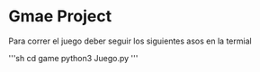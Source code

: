 # Gmae Project 

Para correr el juego deber seguir los siguientes asos en la termial

'''sh
cd game
python3 Juego.py
'''